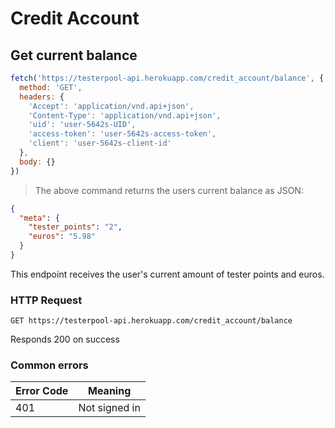 # Credit Account

## Get current balance

```javascript
fetch('https://testerpool-api.herokuapp.com/credit_account/balance', {
  method: 'GET',
  headers: {
    'Accept': 'application/vnd.api+json',
    'Content-Type': 'application/vnd.api+json',
    'uid': 'user-5642s-UID',
    'access-token': 'user-5642s-access-token',
    'client': 'user-5642s-client-id'
  },
  body: {}
})
```

> The above command returns the users current balance as JSON:

```json
{
  "meta": {
    "tester_points": "2",
    "euros": "5.98"
  }
}
```

This endpoint receives the user's current amount of tester points and euros.

### HTTP Request

`GET https://testerpool-api.herokuapp.com/credit_account/balance`

<aside class="success">
Responds 200 on success
</aside>

### Common errors

Error Code | Meaning
---------- | -------
401 | Not signed in
